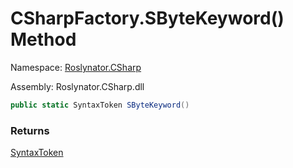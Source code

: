 # CSharpFactory\.SByteKeyword\(\) Method

Namespace: [Roslynator.CSharp](../../README.md)

Assembly: Roslynator\.CSharp\.dll

```csharp
public static SyntaxToken SByteKeyword()
```

### Returns

[SyntaxToken](https://docs.microsoft.com/en-us/dotnet/api/microsoft.codeanalysis.syntaxtoken)

